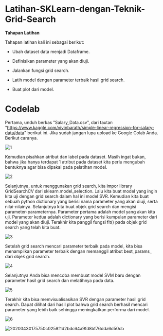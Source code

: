 # Latihan-SKLearn-dengan-Teknik-Grid-Search

**Tahapan Latihan**

Tahapan latihan kali ini sebagai berikut:

- Ubah dataset data menjadi Dataframe.

- Definisikan parameter yang akan diuji.

- Jalankan fungsi grid search.

- Latih model dengan parameter terbaik hasil grid search.

- Buat plot dari model.

# Codelab

Pertama, unduh berkas "Salary_Data.csv", dari tautan "https://www.kaggle.com/vivinbarath/simple-linear-regression-for-salary-data/data" berikut ini. Jika sudah jangan lupa upload ke Google Colab Anda. Berikut caranya.

![1](https://github.com/brnabidin/Latihan-SKLearn-dengan-Teknik-Grid-Search/assets/67081096/09662448-b561-4de3-a486-85f2e220bad6)

Kemudian pisahkan atribut dan label pada dataset. Masih ingat bukan, bahwa jika hanya terdapat 1 atribut pada dataset kita perlu mengubah bentuknya agar bisa dipakai pada pelatihan model.

![2](https://github.com/brnabidin/Latihan-SKLearn-dengan-Teknik-Grid-Search/assets/67081096/5b9566d2-c9d2-4fbb-9bca-a2b9ba05230d)

Selanjutnya, untuk menggunakan grid search, kita impor library GridSearchCV dari sklearn.model_selection. Lalu kita buat model yang ingin kita uji dengan grid search dalam hal ini model SVR. Kemudian kita buat sebuah python dictionary yang berisi nama parameter yang akan diuji, serta nilai-nilainya. Selanjutnya kita buat objek grid search dan mengisi parameter-parameternya. Parameter pertama adalah model yang akan kita uji. Parameter kedua adalah dictionary yang berisi kumpulan parameter dari model yang akan diuji. Terakhir kita panggil fungsi fit() pada objek grid search yang telah kita buat.

![3](https://github.com/brnabidin/Latihan-SKLearn-dengan-Teknik-Grid-Search/assets/67081096/5660bffe-8c65-44df-b1c9-123959961024)

Setelah grid search mencari parameter terbaik pada model, kita bisa menampilkan parameter terbaik dengan memanggil atribut best_params_ dari objek grid search.

![4](https://github.com/brnabidin/Latihan-SKLearn-dengan-Teknik-Grid-Search/assets/67081096/485bf564-c117-449b-93d6-0fd521821cfd)

Selanjutnya Anda bisa mencoba membuat model SVM baru dengan parameter hasil grid search dan melatihnya pada data.

![5](https://github.com/brnabidin/Latihan-SKLearn-dengan-Teknik-Grid-Search/assets/67081096/464df151-9c82-4223-b8b8-e574f9f31705)

Terakhir kita bisa memvisualisasikan SVR dengan parameter hasil grid search. Dapat dilihat dari hasil plot bahwa grid search berhasil mencari parameter yang lebih baik sehingga meningkatkan performa dari model.

![6](https://github.com/brnabidin/Latihan-SKLearn-dengan-Teknik-Grid-Search/assets/67081096/f6f27960-31d2-4699-a5d5-5cd64c60c68a)

![20200430175750c0258f1d2bdc64a9fd8bf76dda6d50cb](https://github.com/brnabidin/Latihan-SKLearn-dengan-Teknik-Grid-Search/assets/67081096/57c0bd72-d471-4303-aea6-2bf1e8845e9c)
